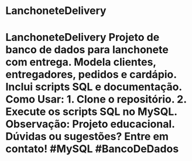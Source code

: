 # LanchoneteDelivery
# LanchoneteDelivery  Projeto de banco de dados para lanchonete com entrega. Modela clientes, entregadores, pedidos e cardápio. Inclui scripts SQL e documentação.   **Como Usar:** 1. Clone o repositório. 2. Execute os scripts SQL no MySQL.  **Observação:** Projeto educacional. Dúvidas ou sugestões? Entre em contato!  #MySQL #BancoDeDados
